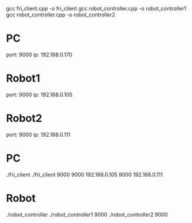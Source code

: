 gcc fri_client.cpp -o fri_client
gcc robot_controller.cpp -o robot_controller1
gcc robot_controller.cpp -o robot_controller2

# PC
port: 9000
ip: 192.168.0.170

# Robot1
port: 9000
ip: 192.168.0.105

# Robot2
port: 9000
ip: 192.168.0.111


# PC
./fri_client <pc port> <robot1 port> <robot1 ip> <robot2 port> <robot2 ip>
./fri_client 9000 9000 192.168.0.105 9000 192.168.0.111

# Robot
./robot_controller <robot port>
./robot_controller1 9000
./robot_controller2 9000